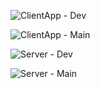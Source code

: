![ClientApp - Dev](https://github.com/kacpersmal/class-forge/actions/workflows/client.build.yml/badge.svg?branch=develop)

![ClientApp - Main](https://github.com/kacpersmal/class-forge/actions/workflows/client.build.yml/badge.svg?branch=main)

![Server - Dev](https://github.com/kacpersmal/class-forge/actions/workflows/server.build.yml/badge.svg?branch=develop)

![Server - Main](https://github.com/kacpersmal/class-forge/actions/workflows/server.build.yml/badge.svg?branch=main)